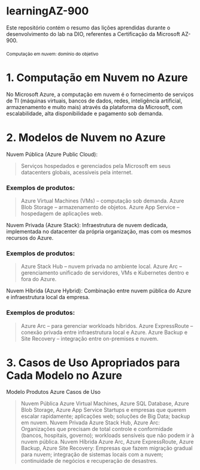 # learningAZ-900
Este repositório contém o resumo das lições aprendidas durante o desenvolvimento do lab na DIO, referentes a Certificação da Microsoft AZ-900.

<sub> Computação em nuvem: domínio do objetivo </sub> 

# 1. Computação em Nuvem no Azure

No Microsoft Azure, a computação em nuvem é o fornecimento de serviços de TI (máquinas virtuais, bancos de dados, redes, inteligência artificial, armazenamento e muito mais) através da plataforma da Microsoft, com escalabilidade, alta disponibilidade e pagamento sob demanda.

# 2. Modelos de Nuvem no Azure

Nuvem Pública (Azure Public Cloud):
> Serviços hospedados e gerenciados pela Microsoft em seus datacenters globais, acessíveis pela internet.

### Exemplos de produtos:

> Azure Virtual Machines (VMs) – computação sob demanda.
> Azure Blob Storage – armazenamento de objetos.
> Azure App Service – hospedagem de aplicações web.

Nuvem Privada (Azure Stack):
Infraestrutura de nuvem dedicada, implementada no datacenter da própria organização, mas com os mesmos recursos do Azure.

### Exemplos de produtos:

> Azure Stack Hub – nuvem privada no ambiente local.
> Azure Arc – gerenciamento unificado de servidores, VMs e Kubernetes dentro e fora do Azure.

Nuvem Híbrida (Azure Hybrid):
Combinação entre nuvem pública do Azure e infraestrutura local da empresa.

### Exemplos de produtos:

> Azure Arc – para gerenciar workloads híbridos.
> Azure ExpressRoute – conexão privada entre infraestrutura local e Azure.
> Azure Backup e Site Recovery – integração entre on-premises e nuvem.

# 3. Casos de Uso Apropriados para Cada Modelo no Azure
Modelo	Produtos Azure	Casos de Uso
> Nuvem Pública	Azure Virtual Machines, Azure SQL Database, Azure Blob Storage, Azure App Service	Startups e empresas que querem escalar rapidamente; aplicações web; soluções de Big Data; backup em nuvem.
> Nuvem Privada	Azure Stack Hub, Azure Arc:	Organizações que precisam de total controle e conformidade (bancos, hospitais, governo); workloads sensíveis que não podem ir à nuvem pública.
> Nuvem Híbrida	Azure Arc, Azure ExpressRoute, Azure Backup, Azure Site Recovery: Empresas que fazem migração gradual para nuvem; integração de sistemas locais com a nuvem; continuidade de negócios e recuperação de desastres.
